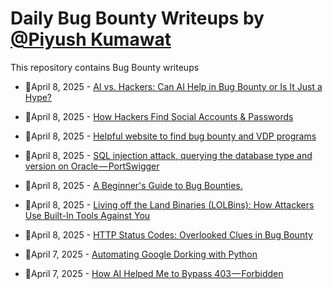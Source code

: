 # Daily Bug Bounty Writeups by [@Piyush Kumawat](https://twitter.com/piyush_supiy) 
This repository contains Bug Bounty writeups

<!-- BLOG-POST-LIST:START -->
 - 💯April 8, 2025 - [AI vs. Hackers: Can AI Help in Bug Bounty or Is It Just a Hype?](https://infosecwriteups.com/ai-vs-hackers-can-ai-help-in-bug-bounty-or-is-it-just-a-hype-04ce56b454d6?source=rss------bug_bounty-5) 

 - 💯April 8, 2025 - [How Hackers Find Social Accounts &amp; Passwords](https://medium.com/@vipulsonule71/how-hackers-find-social-accounts-passwords-1156e14e2faf?source=rss------bug_bounty-5) 

 - 💯April 8, 2025 - [Helpful website to find bug bounty and VDP programs](https://medium.com/meetcyber/helpful-website-to-find-bug-bounty-and-vdp-programs-eef63aca3b04?source=rss------bug_bounty-5) 

 - 💯April 8, 2025 - [SQL injection attack, querying the database type and version on Oracle — PortSwigger](https://arayofhope7.medium.com/sql-injection-attack-querying-the-database-type-and-version-on-oracle-portswigger-904487db7d3d?source=rss------bug_bounty-5) 

 - 💯April 8, 2025 - [A Beginner&#39;s Guide to Bug Bounties.](https://medium.com/@richard_wachara/a-beginners-guide-to-bug-bounties-f710b10ae188?source=rss------bug_bounty-5) 

 - 💯April 8, 2025 - [Living off the Land Binaries &lpar;LOLBins&rpar;: How Attackers Use Built-In Tools Against You](https://medium.com/@paritoshblogs/living-off-the-land-binaries-lolbins-how-attackers-use-built-in-tools-against-you-24c0cb91ba20?source=rss------bug_bounty-5) 

 - 💯April 8, 2025 - [HTTP Status Codes: Overlooked Clues in Bug Bounty](https://medium.com/@cadeeper/http-status-codes-overlooked-clues-in-bug-bounty-f5b0efd556fc?source=rss------bug_bounty-5) 

 - 💯April 7, 2025 - [Automating Google Dorking with Python](https://cyberw1ng.medium.com/automating-google-dorking-with-python-fcd8601fe1f0?source=rss------bug_bounty-5) 

 - 💯April 7, 2025 - [How AI Helped Me to Bypass 403 — Forbidden](https://infosecwriteups.com/how-ai-helped-me-to-bypass-403-forbidden-06becd32b999?source=rss------bug_bounty-5) 
<!-- BLOG-POST-LIST:END -->
